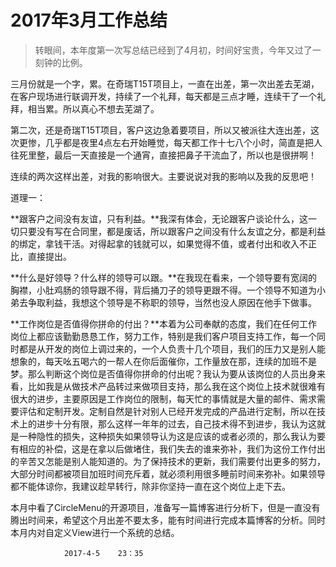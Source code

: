 # 2017年3月工作总结

>转眼间，本年度第一次写总结已经到了4月初，时间好宝贵，今年又过了一刻钟的比例。



三月份就是一个字，累。在奇瑞T15T项目上，一直在出差，第一次出差去芜湖，在客户现场进行联调开发，持续了一个礼拜，每天都是三点才睡，连续干了一个礼拜，相当累。所以真心不想去芜湖了。



第二次，还是奇瑞T15T项目，客户这边急着要项目，所以又被派往大连出差，这次更惨，几乎都是夜里4点左右开始睡觉，每天都工作十七八个小时，简直是把人往死里整，最后一天直接是一个通宵，直接把鼻子干流血了，所以也是很拼啊！



连续的两次这样出差，对我的影响很大。主要说说对我的影响以及我的反思吧！



道理一：

**跟客户之间没有友谊，只有利益。**我深有体会，无论跟客户谈论什么，这一切只要没有写在合同里，都是废话，所以跟客户之间没有什么友谊之分，都是利益的绑定，拿钱干活。对得起拿的钱就可以，如果觉得不值，或者付出和收入不正比，直接提出。



**什么是好领导？什么样的领导可以跟。**在我现在看来，一个领导要有宽阔的胸襟，小肚鸡肠的领导跟不得，背后捅刀子的领导更跟不得。一个领导不知道为小弟去争取利益，我想这个领导是不称职的领导，当然也没人原因在他手下做事。



**工作岗位是否值得你拼命的付出？**本着为公司奉献的态度，我们在任何工作岗位上都应该勤勤恳恳工作，努力工作，特别是我们客户项目支持工作，每一个同时都是从开发的岗位上调过来的，一个人负责十几个项目，我们的压力又是别人能想象的，每天吆五喝六的一帮人在你后面催你，工作量放在那，连续的加班不是梦。那么判断这个岗位是否值得你拼命的付出呢？我认为要从该岗位的人员出身来看，比如我是从做技术产品转过来做项目支持，那么我在这个岗位上技术就很难有很大的进步，主要原因是工作岗位的限制，每天忙的事情就是大量的邮件、需求需要评估和定制开发。定制自然是针对别人已经开发完成的产品进行定制，所以在技术上的进步十分有限，那么这样一年年的过去，自己技术得不到进步，我认为这就是一种隐性的损失，这种损失如果领导认为这是应该的或者必须的，那么我认为要有相应的补偿，这是在拿以后做堵住，我们失去的谁来弥补，我们为这份工作付出的辛苦又怎能是别人能知道的。为了保持技术的更新，我们需要付出更多的努力，大部分时间都被项目加班时间充斥着，就必须利用很多睡前时间来弥补。如果领导都不能体谅你，我建议趁早转行，除非你坚持一直在这个岗位上走下去。



本月中看了CircleMenu的开源项目，准备写一篇博客进行分析下，但是一直没有腾出时间来，希望这个月出差不要太多，能有时间进行完成本篇博客的分析。同时本月内对自定义View进行一个系统的总结。



				2017-4-5	23：35
